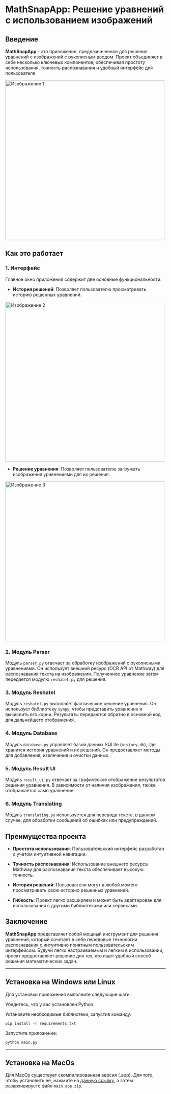 # MathSnapApp: Решение уравнений с использованием изображений

## Введение

**MathSnapApp** - это приложение, предназначенное для решения уравнений с изображений с рукописным вводом. Проект объединяет в себе несколько ключевых компонентов, обеспечивая простоту использования, точность распознавания и удобный интерфейс для пользователя.

<div style="display: flex; flex-direction: row;">
    <img src="https://i.imgur.com/EirN3hF.png" alt="Изображение 1" style="width: auto; height: 500px; margin-right: auto;">
</div>


## Как это работает

### 1. Интерфейс

Главное окно приложения содержит две основные функциональности:

- **История решений**: Позволяет пользователю просматривать историю решенных уравнений.

<div style="display: flex; flex-direction: row;">
    <img src="https://i.imgur.com/b0IuBKd.png" alt="Изображение 2" style="width: auto; height: 500px; margin-right: auto;">
</div>


- **Решение уравнения**: Позволяет пользователю загружать изображения уравнениями для их решения.
<div style="display: flex; flex-direction: row;">
    <img src="https://i.imgur.com/DuwBsen.png" alt="Изображение 3" style="width: auto; height: 500px; margin-right: auto;">
</div>

### 2. Модуль Parser

Модуль `parser.py` отвечает за обработку изображений с рукописными уравнениями. Он использует внешний ресурс (OCR API от Mathway) для распознавания текста на изображении. Полученное уравнение затем передается модулю `reshatel.py` для решения.

### 3. Модуль Reshatel

Модуль `reshatel.py` выполняет фактическое решение уравнения. Он использует библиотеку `sympy`, чтобы представить уравнение и вычислить его корни. Результаты передаются обратно в основной код для дальнейшего отображения.

### 4. Модуль Database

Модуль `database.py` управляет базой данных SQLite (`history.db`), где хранится история уравнений и их решений. Он предоставляет методы для добавления, извлечения и очистки данных.

### 5. Модуль Result UI

Модуль `result_ui.py` отвечает за графическое отображение результатов решения уравнения. В зависимости от наличия изображения, также отображается само уравнение.

### 6. Модуль Translating

Модуль `translating.py` используется для перевода текста, в данном случае, для обработки сообщений об ошибках или предупреждений.


## Преимущества проекта

- **Простота использования**: Пользовательский интерфейс разработан с учетом интуитивной навигации.

- **Точность распознавания**: Использование внешнего ресурса Mathway для распознавания текста обеспечивает высокую точность.

- **История решений**: Пользователи могут в любой момент просматривать свою историю решенных уравнений.

- **Гибкость**: Проект легко расширяем и может быть адаптирован для использования с другими библиотеками или сервисами.

## Заключение

**MathSnapApp** представляет собой мощный инструмент для решения уравнений, который сочетает в себе передовые технологии распознавания с интуитивно понятным пользовательским интерфейсом. Будучи легко настраиваемым и легким в использовании, проект предоставляет решение для тех, кто ищет удобный способ решения математических задач.

---

## Установка на Windows или Linux
Для установки приложения выполните следующие шаги:

Убедитесь, что у вас установлен Python.

Установите необходимые библиотеки, запустив команду:

`pip install -r requirements.txt`

Запустите приложение:

`python main.py`

---

## Установка на MacOs
Для MacOs существует скомпилированная версия (.app). Для того, чтобы установить её, нажмите на [данную ссылку](https://drive.google.com/uc?export=download&id=1NktlAoCE-T1kWBuTh-kz5yY9AxBwM9G0), а затем разархивируете файл `main.app.zip`.
